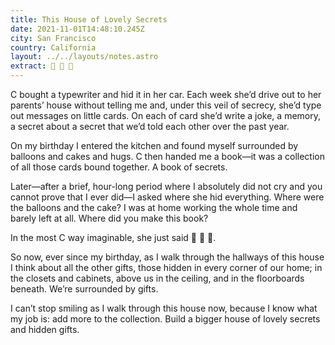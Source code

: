 ```yaml
---
title: This House of Lovely Secrets
date: 2021-11-01T14:48:10.245Z
city: San Francisco
country: California
layout: ../../layouts/notes.astro
extract: 👀 👀 👀
---
```

C bought a typewriter and hid it in her car. Each week she’d drive out to her parents’ house without telling me and, under this veil of secrecy, she’d type out messages on little cards. On each of card she’d write a joke, a memory, a secret about a secret that we’d told each other over the past year.

On my birthday I entered the kitchen and found myself surrounded by balloons and cakes and hugs. C then handed me a book—it was a collection of all those cards bound together. A book of secrets.

Later—after a brief, hour-long period where I absolutely did not cry and you cannot prove that I ever did—I asked where she hid everything. Where were the balloons and the cake? I was at home working the whole time and barely left at all. Where did you make this book? 

In the most C way imaginable, she just said 👀 👀 👀.

So now, ever since my birthday, as I walk through the hallways of this house I think about all the other gifts, those hidden in every corner of our home; in the closets and cabinets, above us in the ceiling, and in the floorboards beneath. We’re surrounded by gifts.

I can’t stop smiling as I walk through this house now, because I know what my job is: add more to the collection. Build a bigger house of lovely secrets and hidden gifts.
